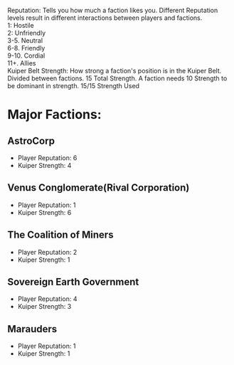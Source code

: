 Reputation: Tells you how much a faction likes you. Different Reputation levels result in different interactions between players and factions. <br>
1: Hostile <br>
2: Unfriendly <br>
3-5. Neutral <br>
6-8. Friendly <br>
9-10. Cordial <br> 
11+. Allies <br>
Kuiper Belt Strength: How strong a faction's position is in the Kuiper Belt. Divided between factions. 15 Total Strength. A faction needs 10 Strength to be dominant in strength. 15/15 Strength Used

# Major Factions:

## AstroCorp
 * Player Reputation: 6
 * Kuiper Strength: 4

## Venus Conglomerate(Rival Corporation)
 * Player Reputation: 1
 * Kuiper Strength: 6

## The Coalition of Miners
 * Player Reputation: 2
 * Kuiper Strength: 1

## Sovereign Earth Government
 * Player Reputation: 4
 * Kuiper Strength: 3

## Marauders
 * Player Reputation: 1
 * Kuiper Strength: 1